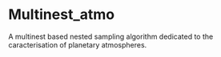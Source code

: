 # Multinest_atmo

A multinest based nested sampling algorithm dedicated to the caracterisation of planetary atmospheres.
